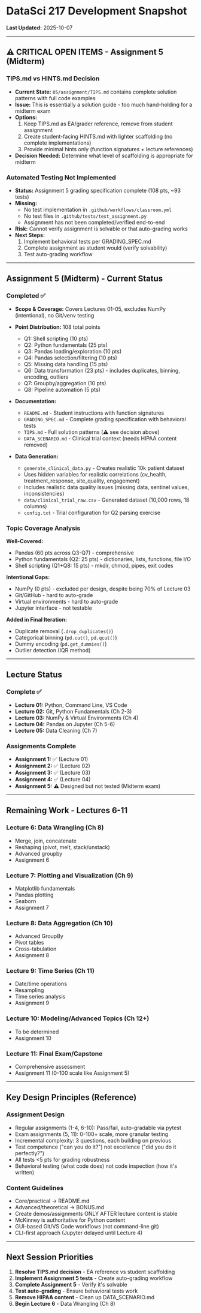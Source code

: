 # DataSci 217 Development Snapshot

**Last Updated:** 2025-10-07

---

## ⚠️ CRITICAL OPEN ITEMS - Assignment 5 (Midterm)

### TIPS.md vs HINTS.md Decision
- **Current State:** `05/assignment/TIPS.md` contains complete solution patterns with full code examples
- **Issue:** This is essentially a solution guide - too much hand-holding for a midterm exam
- **Options:**
  1. Keep TIPS.md as EA/grader reference, remove from student assignment
  2. Create student-facing HINTS.md with lighter scaffolding (no complete implementations)
  3. Provide minimal hints only (function signatures + lecture references)
- **Decision Needed:** Determine what level of scaffolding is appropriate for midterm

### Automated Testing Not Implemented
- **Status:** Assignment 5 grading specification complete (108 pts, ~93 tests)
- **Missing:**
  - No test implementation in `.github/workflows/classroom.yml`
  - No test files in `.github/tests/test_assignment.py`
  - Assignment has not been completed/verified end-to-end
- **Risk:** Cannot verify assignment is solvable or that auto-grading works
- **Next Steps:**
  1. Implement behavioral tests per GRADING_SPEC.md
  2. Complete assignment as student would (verify solvability)
  3. Test auto-grading workflow

---

## Assignment 5 (Midterm) - Current Status

### Completed ✅
- **Scope & Coverage:** Covers Lectures 01-05, excludes NumPy (intentional), no Git/venv testing
- **Point Distribution:** 108 total points
  - Q1: Shell scripting (10 pts)
  - Q2: Python fundamentals (25 pts)
  - Q3: Pandas loading/exploration (10 pts)
  - Q4: Pandas selection/filtering (10 pts)
  - Q5: Missing data handling (15 pts)
  - Q6: Data transformation (23 pts) - includes duplicates, binning, encoding, outliers
  - Q7: Groupby/aggregation (10 pts)
  - Q8: Pipeline automation (5 pts)

- **Documentation:**
  - `README.md` - Student instructions with function signatures
  - `GRADING_SPEC.md` - Complete grading specification with behavioral tests
  - `TIPS.md` - Full solution patterns (⚠️ see decision above)
  - `DATA_SCENARIO.md` - Clinical trial context (needs HIPAA content removed)

- **Data Generation:**
  - `generate_clinical_data.py` - Creates realistic 10k patient dataset
  - Uses hidden variables for realistic correlations (cv_health, treatment_response, site_quality, engagement)
  - Includes realistic data quality issues (missing data, sentinel values, inconsistencies)
  - `data/clinical_trial_raw.csv` - Generated dataset (10,000 rows, 18 columns)
  - `config.txt` - Trial configuration for Q2 parsing exercise

### Topic Coverage Analysis
**Well-Covered:**
- Pandas (60 pts across Q3-Q7) - comprehensive
- Python fundamentals (Q2: 25 pts) - dictionaries, lists, functions, file I/O
- Shell scripting (Q1+Q8: 15 pts) - mkdir, chmod, pipes, exit codes

**Intentional Gaps:**
- NumPy (0 pts) - excluded per design, despite being 70% of Lecture 03
- Git/GitHub - hard to auto-grade
- Virtual environments - hard to auto-grade
- Jupyter interface - not testable

**Added in Final Iteration:**
- Duplicate removal (`.drop_duplicates()`)
- Categorical binning (`pd.cut()`, `pd.qcut()`)
- Dummy encoding (`pd.get_dummies()`)
- Outlier detection (IQR method)

---

## Lecture Status

### Complete ✅
- **Lecture 01:** Python, Command Line, VS Code
- **Lecture 02:** Git, Python Fundamentals (Ch 2-3)
- **Lecture 03:** NumPy & Virtual Environments (Ch 4)
- **Lecture 04:** Pandas on Jupyter (Ch 5-6)
- **Lecture 05:** Data Cleaning (Ch 7)

### Assignments Complete
- **Assignment 1:** ✅ (Lecture 01)
- **Assignment 2:** ✅ (Lecture 02)
- **Assignment 3:** ✅ (Lecture 03)
- **Assignment 4:** ✅ (Lecture 04)
- **Assignment 5:** ⚠️ Designed but not tested (Midterm exam)

---

## Remaining Work - Lectures 6-11

### Lecture 6: Data Wrangling (Ch 8)
- Merge, join, concatenate
- Reshaping (pivot, melt, stack/unstack)
- Advanced groupby
- Assignment 6

### Lecture 7: Plotting and Visualization (Ch 9)
- Matplotlib fundamentals
- Pandas plotting
- Seaborn
- Assignment 7

### Lecture 8: Data Aggregation (Ch 10)
- Advanced GroupBy
- Pivot tables
- Cross-tabulation
- Assignment 8

### Lecture 9: Time Series (Ch 11)
- Date/time operations
- Resampling
- Time series analysis
- Assignment 9

### Lecture 10: Modeling/Advanced Topics (Ch 12+)
- To be determined
- Assignment 10

### Lecture 11: Final Exam/Capstone
- Comprehensive assessment
- Assignment 11 (0-100 scale like Assignment 5)

---

## Key Design Principles (Reference)

### Assignment Design
- Regular assignments (1-4, 6-10): Pass/fail, auto-gradable via pytest
- Exam assignments (5, 11): 0-100+ scale, more granular testing
- Incremental complexity: 3 questions, each building on previous
- Test competence ("can you do it?") not excellence ("did you do it perfectly?")
- All tests <5 pts for grading robustness
- Behavioral testing (what code does) not code inspection (how it's written)

### Content Guidelines
- Core/practical → README.md
- Advanced/theoretical → BONUS.md
- Create demos/assignments ONLY AFTER lecture content is stable
- McKinney is authoritative for Python content
- GUI-based Git/VS Code workflows (not command-line git)
- CLI-first approach (Jupyter delayed until Lecture 4)

---

## Next Session Priorities

1. **Resolve TIPS.md decision** - EA reference vs student scaffolding
2. **Implement Assignment 5 tests** - Create auto-grading workflow
3. **Complete Assignment 5** - Verify it's solvable
4. **Test auto-grading** - Ensure behavioral tests work
5. **Remove HIPAA content** - Clean up DATA_SCENARIO.md
6. **Begin Lecture 6** - Data Wrangling (Ch 8)
